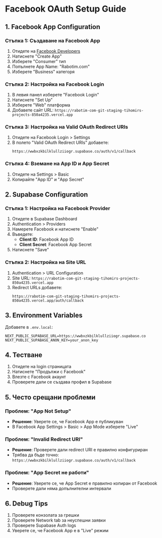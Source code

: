 # Facebook OAuth Setup Guide

## 1. Facebook App Configuration

### Стъпка 1: Създаване на Facebook App
1. Отидете на [Facebook Developers](https://developers.facebook.com/)
2. Натиснете "Create App"
3. Изберете "Consumer" тип
4. Попълнете App Name: "Rabotim.com"
5. Изберете "Business" категоря

### Стъпка 2: Настройка на Facebook Login
1. В левия панел изберете "Facebook Login"
2. Натиснете "Set Up"
3. Изберете "Web" платформа
4. Добавете сайт URL: `https://rabotim-com-git-staging-tihomirs-projects-850a4235.vercel.app`

### Стъпка 3: Настройка на Valid OAuth Redirect URIs
1. Отидете на Facebook Login > Settings
2. В полето "Valid OAuth Redirect URIs" добавете:
   ```
   https://wwbxzkbilklullziiogr.supabase.co/auth/v1/callback
   ```

### Стъпка 4: Вземане на App ID и App Secret
1. Отидете на Settings > Basic
2. Копирайте "App ID" и "App Secret"

## 2. Supabase Configuration

### Стъпка 1: Настройка на Facebook Provider
1. Отидете в Supabase Dashboard
2. Authentication > Providers
3. Намерете Facebook и натиснете "Enable"
4. Въведете:
   - **Client ID**: Facebook App ID
   - **Client Secret**: Facebook App Secret
5. Натиснете "Save"

### Стъпка 2: Настройка на Site URL
1. Authentication > URL Configuration
2. Site URL: `https://rabotim-com-git-staging-tihomirs-projects-850a4235.vercel.app`
3. Redirect URLs добавете:
   ```
   https://rabotim-com-git-staging-tihomirs-projects-850a4235.vercel.app/auth/callback
   ```

## 3. Environment Variables

Добавете в `.env.local`:
```env
NEXT_PUBLIC_SUPABASE_URL=https://wwbxzkbilklullziiogr.supabase.co
NEXT_PUBLIC_SUPABASE_ANON_KEY=your_anon_key
```

## 4. Тестване

1. Отидете на login страницата
2. Натиснете "Продължи с Facebook"
3. Влезте с Facebook акаунт
4. Проверете дали се създава профил в Supabase

## 5. Често срещани проблеми

### Проблем: "App Not Setup"
- **Решение**: Уверете се, че Facebook App е публикуван
- В Facebook App Settings > Basic > App Mode изберете "Live"

### Проблем: "Invalid Redirect URI"
- **Решение**: Проверете дали redirect URI е правилно конфигуриран
- Трябва да бъде точно: `https://wwbxzkbilklullziiogr.supabase.co/auth/v1/callback`

### Проблем: "App Secret не работи"
- **Решение**: Уверете се, че App Secret е правилно копиран от Facebook
- Проверете дали няма допълнителни интервали

## 6. Debug Tips

1. Проверете конзолата за грешки
2. Проверете Network tab за неуспешни заявки
3. Проверете Supabase Auth logs
4. Уверете се, че Facebook App е в "Live" режим
